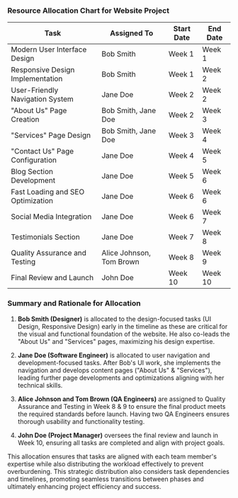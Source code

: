 ### Resource Allocation Chart for Website Project

| Task                          | Assigned To                       | Start Date  | End Date    |
|-------------------------------|-----------------------------------|-------------|-------------|
| Modern User Interface Design  | Bob Smith                         | Week 1      | Week 1      |
| Responsive Design Implementation | Bob Smith                         | Week 1      | Week 2      |
| User-Friendly Navigation System | Jane Doe                         | Week 2      | Week 2      |
| "About Us" Page Creation      | Bob Smith, Jane Doe               | Week 2      | Week 3      |
| "Services" Page Design        | Bob Smith, Jane Doe               | Week 3      | Week 4      |
| "Contact Us" Page Configuration | Jane Doe                         | Week 4      | Week 5      |
| Blog Section Development      | Jane Doe                         | Week 5      | Week 6      |
| Fast Loading and SEO Optimization | Jane Doe                         | Week 6      | Week 6      |
| Social Media Integration      | Jane Doe                         | Week 6      | Week 7      |
| Testimonials Section          | Jane Doe                         | Week 7      | Week 8      |
| Quality Assurance and Testing | Alice Johnson, Tom Brown         | Week 8      | Week 9      |
| Final Review and Launch       | John Doe                         | Week 10     | Week 10     |

### Summary and Rationale for Allocation

1. **Bob Smith (Designer)** is allocated to the design-focused tasks (UI Design, Responsive Design) early in the timeline as these are critical for the visual and functional foundation of the website. He also co-leads the "About Us" and "Services" pages, maximizing his design expertise.

2. **Jane Doe (Software Engineer)** is allocated to user navigation and development-focused tasks. After Bob's UI work, she implements the navigation and develops content pages ("About Us" & "Services"), leading further page developments and optimizations aligning with her technical skills.

3. **Alice Johnson and Tom Brown (QA Engineers)** are assigned to Quality Assurance and Testing in Week 8 & 9 to ensure the final product meets the required standards before launch. Having two QA Engineers ensures thorough usability and functionality testing.

4. **John Doe (Project Manager)** oversees the final review and launch in Week 10, ensuring all tasks are completed and align with project goals.

This allocation ensures that tasks are aligned with each team member's expertise while also distributing the workload effectively to prevent overburdening. This strategic distribution also considers task dependencies and timelines, promoting seamless transitions between phases and ultimately enhancing project efficiency and success.